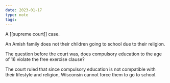 ```yaml
---
date: 2023-01-17
type: note
tags: 
---
```


A [[supreme court]] case.

An Amish family does not their children going to school due to their religion.

The question before the court was, does compulsory education to the age of 16 violate the free exercise clause?

The court ruled that since compulsory education is not compatible with their lifestyle and religion, Wisconsin cannot force them to go to school.
